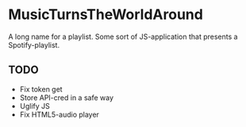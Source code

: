# MusicTurnsTheWorldAround
A long name for a playlist. Some sort of JS-application that presents a Spotify-playlist.

## TODO
- Fix token get
- Store API-cred in a safe way
- Uglify JS
- Fix HTML5-audio player
